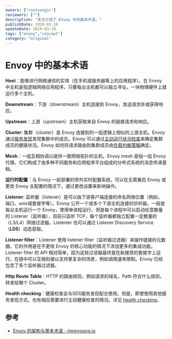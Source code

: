 ```yaml
---
owners: ["rootsongjc"]
reviewers: [""]
description: "本文介绍了 Envoy 中的基本术语。"
publishDate: 2019-03-10
updateDate: 2019-03-10
tags: ["envoy","concept"]
category: "original"
---
```


# Envoy 中的基本术语

**Host**：能够进行网络通信的实体（在手机或服务器等上的应用程序）。在 Envoy 中主机是指逻辑网络应用程序。只要每台主机都可以独立寻址，一块物理硬件上就运行多个主机。

**Downstream**：下游（downstream）主机连接到 Envoy，发送请求并或获得响应。

**Upstream**：上游（upstream）主机获取来自 Envoy 的链接请求和响应。

**Cluster**: 集群（cluster）是 Envoy 连接到的一组逻辑上相似的上游主机。Envoy 通过[服务发现](https://www.envoyproxy.io/docs/envoy/latest/intro/arch_overview/service_discovery#arch-overview-service-discovery)发现集群中的成员。Envoy 可以通过[主动运行状况检查](https://www.envoyproxy.io/docs/envoy/latest/intro/arch_overview/health_checking#arch-overview-health-checking)来确定集群成员的健康状况。Envoy 如何将请求路由到集群成员由[负载均衡策略](https://www.envoyproxy.io/docs/envoy/latest/intro/arch_overview/load_balancing#arch-overview-load-balancing)确定。

**Mesh**：一组互相协调以提供一致网络拓扑的主机。Envoy mesh 是指一组 Envoy 代理，它们构成了由多种不同服务和应用程序平台组成的分布式系统的消息传递基础。

**运行时配置**：与 Envoy 一起部署的带外实时配置系统。可以在无需重启 Envoy 或 更改 Envoy 主配置的情况下，通过更改设置来影响操作。

**Listener**: 监听器（listener）是可以由下游客户端连接的命名网络位置（例如，端口、unix域套接字等）。Envoy 公开一个或多个下游主机连接的侦听器。一般是每台主机运行一个 Envoy，使用单进程运行，但是每个进程中可以启动任意数量的 Listener（监听器），目前只监听 TCP，每个监听器都独立配置一定数量的（L3/L4）网络过滤器。Listenter 也可以通过 Listener Discovery Service（**LDS**）动态获取。

**Listener filter**：Listener 使用 listener filter（监听器过滤器）来操作链接的元数据。它的作用是在不更改 Envoy 的核心功能的情况下添加更多的集成功能。Listener filter 的 API 相对简单，因为这些过滤器最终是在新接受的套接字上运行。在链中可以互相衔接以支持更复杂的场景，例如调用速率限制。Envoy 已经包含了多个监听器过滤器。

**Http Route Table**：HTTP 的路由规则，例如请求的域名，Path 符合什么规则，转发给哪个 Cluster。

**Health checking**：健康检查会与SDS服务发现配合使用。但是，即使使用其他服务发现方式，也有相应需要进行主动健康检查的情况。详见 [health checking](https://www.envoyproxy.io/docs/envoy/latest/intro/arch_overview/health_checking)。

## 参考

- [Envoy 的架构与基本术语 - jimmysong.io](https://jimmysong.io/posts/envoy-archiecture-and-terminology/)